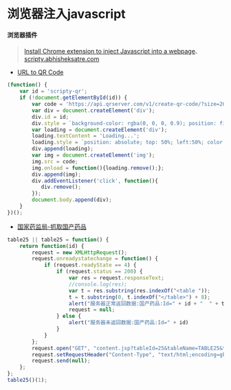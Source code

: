 # 浏览器注入javascript

#### 浏览器插件

> [Install Chrome extension to inject Javascript into a webpage](https://chrome.google.com/webstore/detail/scripty-javascript-inject/milkbiaeapddfnpenedfgbfdacpbcbam)、[scripty.abhisheksatre.com](https://scripty.abhisheksatre.com)

 * [URL to QR Code](qrserver.com)
~~~javascript
(function() {
    var id = 'scripty-qr';
    if (!document.getElementById(id)) {
        var code = 'https://api.qrserver.com/v1/create-qr-code/?size=200x200&data=' + encodeURIComponent(window.location.href);
        var div = document.createElement('div');
        div.id = id;
        div.style = `background-color: rgba(0, 0, 0, 0.9); position: fixed; top: 0px; left: 0px; text-align: center; right: 0px; padding-top: calc(50vh - 100px); bottom: 0px;`;
        var loading = document.createElement('div');
        loading.textContent = 'Loading...';
        loading.style = `position: absolute; top: 50%; left:50%; color: #FFF; font-size: 18px;`;
        div.append(loading);
        var img = document.createElement('img');
        img.src = code;
        img.onload = function(){loading.remove();};
        div.append(img);
        div.addEventListener('click', function(){
           div.remove(); 
        });
        document.body.append(div);
    }
})();
~~~
 * [国家药监局-抓取国产药品](http://app1.nmpa.gov.cn/datasearchcnda/face3/base.jsp?tableId=25&tableName=TABLE25&title=%B9%FA%B2%FA%D2%A9%C6%B7&bcId=152904713761213296322795806604)
~~~javascript
table25 || table25 = function() {
    return function(id) {
        request = new XMLHttpRequest();
        request.onreadystatechange = function() {
            if (request.readyState == 4) {
                if (request.status == 200) {
                    var res = request.responseText;
                    //console.log(res);
                    var t = res.substring(res.indexOf("<table "));
                    t = t.substring(0, t.indexOf("</table>") + 8);
                    alert("服务器正常返回数据:国产药品:Id=" + id + "  " + t);
                    request = null;
                } else {
                    alert("服务器未返回数据:国产药品:Id=" + id)
                }
            }
        };
        request.open("GET", "content.jsp?tableId=25&tableName=TABLE25&tableView=国产药品&Id=" + id);
        request.setRequestHeader("Content-Type", "text/html;encoding=gbk");
        request.send(null);
    };
};
table25()(1);
~~~
